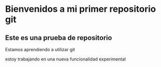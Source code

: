 # Bienvenidos a mi primer repositorio git

## Este es una prueba de repositorio

Estamos aprendiendo a utilizar git

estoy trabajando en una nueva funcionalidad experimental